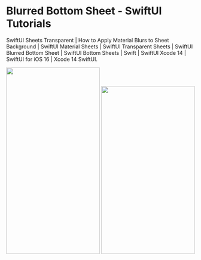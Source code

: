 # Blurred Bottom Sheet - SwiftUI Tutorials
 SwiftUI Sheets Transparent | How to Apply Material Blurs to Sheet Background | SwiftUI Material Sheets | SwiftUI Transparent Sheets | SwiftUI Blurred Bottom Sheet | SwiftUI Bottom Sheets  | Swift | SwiftUI Xcode 14 | SwiftUI for iOS 16 | Xcode 14 SwiftUI.

<img src="https://user-images.githubusercontent.com/83715610/221098964-7722fdcc-1d91-4521-88f0-4d3cd3e5f3a5.png" width="250" height="500"> <img src="https://user-images.githubusercontent.com/83715610/221098956-33f3c3fe-8695-460a-b0ee-9200dfe5d523.png" width="250" height="450">
